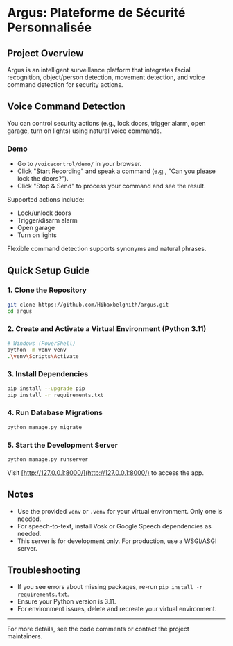 # Argus: Plateforme de Sécurité Personnalisée


## Project Overview
Argus is an intelligent surveillance platform that integrates facial recognition, object/person detection, movement detection, and voice command detection for security actions.

## Voice Command Detection
You can control security actions (e.g., lock doors, trigger alarm, open garage, turn on lights) using natural voice commands.

### Demo
- Go to `/voicecontrol/demo/` in your browser.
- Click "Start Recording" and speak a command (e.g., "Can you please lock the doors?").
- Click "Stop & Send" to process your command and see the result.

Supported actions include:
- Lock/unlock doors
- Trigger/disarm alarm
- Open garage
- Turn on lights

Flexible command detection supports synonyms and natural phrases.

## Quick Setup Guide

### 1. Clone the Repository
```sh
git clone https://github.com/Hibaxbelghith/argus.git
cd argus
```

### 2. Create and Activate a Virtual Environment (Python 3.11)
```sh
# Windows (PowerShell)
python -m venv venv
.\venv\Scripts\Activate
```

### 3. Install Dependencies
```sh
pip install --upgrade pip
pip install -r requirements.txt
```

### 4. Run Database Migrations
```sh
python manage.py migrate
```

### 5. Start the Development Server
```sh
python manage.py runserver
```

Visit [http://127.0.0.1:8000/](http://127.0.0.1:8000/) to access the app.

## Notes
- Use the provided `venv` or `.venv` for your virtual environment. Only one is needed.
- For speech-to-text, install Vosk or Google Speech dependencies as needed.
- This server is for development only. For production, use a WSGI/ASGI server.

## Troubleshooting
- If you see errors about missing packages, re-run `pip install -r requirements.txt`.
- Ensure your Python version is 3.11.
- For environment issues, delete and recreate your virtual environment.

---

For more details, see the code comments or contact the project maintainers.
